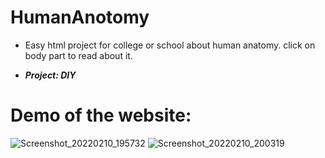 # HumanAnotomy
- Easy html project for college or school about human anatomy. click on body part to read about it.

- ***Project: DIY***

# Demo of the website:

![Screenshot_20220210_195732](https://user-images.githubusercontent.com/63858190/153429154-79a4b892-3826-4eae-9621-4a21140dbddb.png)
![Screenshot_20220210_200319](https://user-images.githubusercontent.com/63858190/153429173-2e1d8b36-fb8a-417f-a22d-d3fd9e8a76b2.png)

